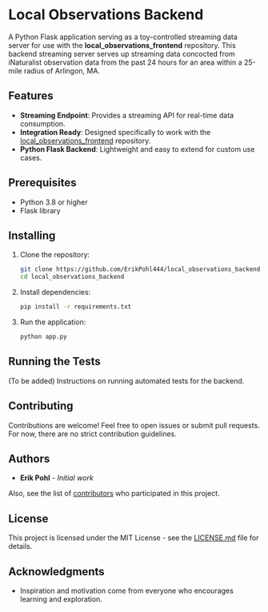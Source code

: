 # Local Observations Backend

A Python Flask application serving as a toy-controlled streaming data server for use with the **local_observations_frontend** repository.
This backend streaming server serves up streaming data concocted from iNaturalist observation data from the past 24 hours for an area within a 25-mile radius of Arlingon, MA.

## Features

- **Streaming Endpoint**: Provides a streaming API for real-time data consumption.
- **Integration Ready**: Designed specifically to work with the [local_observations_frontend](https://github.com/ErikPohl444/local_observations_frontend) repository.
- **Python Flask Backend**: Lightweight and easy to extend for custom use cases.

## Prerequisites

- Python 3.8 or higher
- Flask library

## Installing

1. Clone the repository:
   ```bash
   git clone https://github.com/ErikPohl444/local_observations_backend.git
   cd local_observations_backend
   ```

2. Install dependencies:
   ```bash
   pip install -r requirements.txt
   ```

3. Run the application:
   ```bash
   python app.py
   ```

## Running the Tests

(To be added) Instructions on running automated tests for the backend.

## Contributing

Contributions are welcome! Feel free to open issues or submit pull requests. For now, there are no strict contribution guidelines.

## Authors

- **Erik Pohl** - *Initial work*

Also, see the list of [contributors](https://github.com/ErikPohl444/local_observations_backend/graphs/contributors) who participated in this project.

## License

This project is licensed under the MIT License - see the [LICENSE.md](LICENSE.md) file for details.

## Acknowledgments

- Inspiration and motivation come from everyone who encourages learning and exploration.
